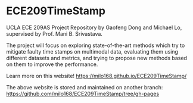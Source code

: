 # ECE209TimeStamp
UCLA ECE 209AS Project Repository by Gaofeng Dong and Michael Lo, supervised by Prof. Mani B. Srivastava.

The project will focus on exploring state-of-the-art methods which try to mitigate faulty time stamps on multimodal data, evaluating them using different datasets and metrics, and trying to propose new methods based on them to improve the performance.

Learn more on this website!
https://milo168.github.io/ECE209TimeStamp/

The above website is stored and maintained on another branch: https://github.com/milo168/ECE209TimeStamp/tree/gh-pages
